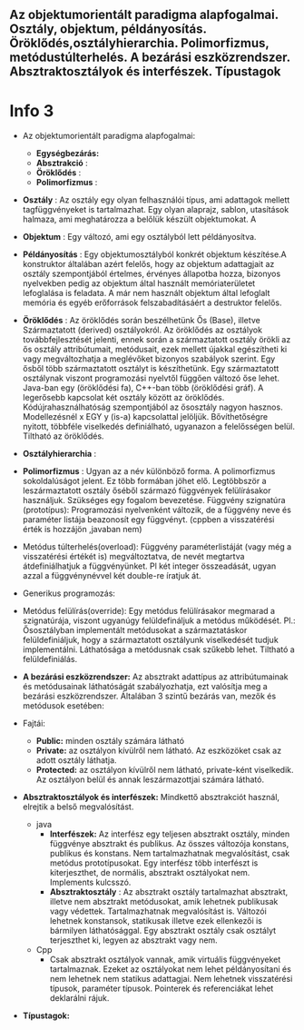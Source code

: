 ## Az objektumorientált paradigma alapfogalmai. Osztály, objektum, példányosítás. Öröklődés,osztályhierarchia. Polimorfizmus, metódustúlterhelés. A bezárási eszközrendszer. Absztraktosztályok és interfészek. Típustagok

# Info 3

- Az objektumorientált paradigma alapfogalmai:
  - **Egységbezárás:**
  - **Absztrakció** :
  - **Öröklődés** :
  - **Polimorfizmus** :
-   **Osztály** : Az osztály egy olyan felhasználói típus, ami adattagok mellett tagfüggvényeket is tartalmazhat. Egy olyan alaprajz, sablon, utasítások halmaza, ami meghatározza a belőlük készült objektumokat. A
-  **Objektum** : Egy változó, ami egy osztályból lett példányosítva.
-   **Példányosítás** : Egy objektumosztályból konkrét objektum készítése.A konstruktor általában azért felelős, hogy az objektum adattagjait az osztály szempontjából értelmes, érvényes állapotba hozza, bizonyos nyelvekben pedig az objektum által használt memóriaterületet lefoglalása is feladata. A már nem használt objektum által lefoglalt memória és egyéb erőforrások felszabadításáért a destruktor felelős.
-   **Öröklődés** : Az öröklődés során beszélhetünk Ős (Base), illetve Származtatott (derived) osztályokról. Az öröklődés az osztályok továbbfejlesztését jelenti, ennek során a származtatott osztály örökli az ős osztály attribútumait, metódusait, ezek mellett újakkal egészítheti ki vagy megváltozhatja a meglévőket bizonyos szabályok szerint. Egy ősből több származtatott osztályt is készíthetünk. Egy származtatott osztálynak viszont programozási nyelvtől függően változó őse lehet. Java-ban egy (öröklődési fa), C++-ban több (öröklődési gráf). A legerősebb kapcsolat két osztály között az öröklődés. Kódújrahasználhatóság szempontjából az ősosztály nagyon hasznos. Modellezésnél x EGY y (is-a) kapcsolattal jelöljük. Bővíthetőségre nyitott, többféle viselkedés definiálható, ugyanazon a felelősségen belül. Tiltható az öröklődés.
-  **Osztályhierarchia** :
-   **Polimorfizmus** : Ugyan az a név különböző forma. A polimorfizmus sokoldalúságot jelent. Ez több formában jöhet elő. Legtöbbször a leszármaztatott osztály őséből származó függvények felülírásakor használjuk. Szükséges egy fogalom bevezetése. Függvény szignatúra (prototípus): Programozási nyelvenként változik, de a függvény neve és paraméter listája beazonosít egy függvényt. (cppben a visszatérési érték is hozzájön ,javaban nem)
  - Metódus túlterhelés(overload):  Függvény paraméterlistáját (vagy még a visszatérési értékét is) megváltoztatva, de nevét megtartva átdefiniálhatjuk a függvényünket. Pl két integer összeadását, ugyan azzal a függvénynévvel két double-re íratjuk át.
  - Generikus programozás:
  - Metódus felülírás(override): Egy metódus felülírásakor megmarad a szignatúrája, viszont ugyanúgy felüldefináljuk a metódus működését. Pl.: Ősosztályban implementált metódusokat a származtatáskor felüldefiniáljuk, hogy a származtatott osztályunk viselkedését tudjuk implementálni. Láthatósága a metódusnak csak szűkebb lehet. Tiltható a felüldefiniálás.

-   **A bezárási eszközrendszer:**
Az absztrakt adattípus az attribútumainak és metódusainak láthatóságát szabályozhatja, ezt valósítja meg a bezárási eszközrendszer. Általában 3 szintű bezárás van, mezők és metódusok esetében:

- Fajtái:
   - **Public:** minden osztály számára látható
  - **Private:** az osztályon kívülről nem látható. Az eszközöket csak az adott osztály láthatja.
  - **Protected:** az osztályon kívülről nem látható, private-ként viselkedik. Az osztályon belül és annak leszármazottjai számára látható.
-   **Absztraktosztályok és interfészek:** Mindkettő absztrakciót használ, elrejtik a belső megvalósítást.
    - java
        -  **Interfészek:** Az interfész egy teljesen absztrakt osztály, minden függvénye absztrakt és publikus. Az összes változója konstans, publikus és konstans. Nem tartalmazhatnak megvalósítást, csak metódus prototípusokat. Egy interfész több interfészt is kiterjeszthet, de normális, absztrakt osztályokat nem. Implements kulcsszó.
         - **Absztraktosztály** : Az absztrakt osztály tartalmazhat absztrakt, illetve nem absztrakt metódusokat, amik lehetnek publikusak vagy védettek. Tartalmazhatnak megvalósítást is. Változói lehetnek konstansok, statikusak illetve ezek ellenkezői is bármilyen láthatósággal. Egy absztrakt osztály csak osztályt terjeszthet ki, legyen az absztrakt vagy nem.
    - Cpp
      - Csak absztrakt osztályok vannak, amik virtuális függvényeket tartalmaznak. Ezeket az osztályokat nem lehet példányosítani és nem lehetnek nem statikus adattagjai. Nem lehetnek visszatérési típusok, paraméter típusok. Pointerek és referenciákat lehet deklarálni rájuk.
-   **Típustagok:**